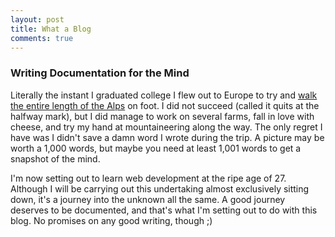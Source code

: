 ```yaml
---
layout: post
title: What a Blog
comments: true
---
```


### Writing Documentation for the Mind

Literally the instant I graduated college I flew out to Europe to try and [walk the entire length of the Alps](http://via-alpina.org/) on foot. I did not succeed (called it quits at the halfway mark), but I did manage to work on several farms, fall in love with cheese, and try my hand at mountaineering along the way. The only regret I have was I didn't save a damn word I wrote during the trip. A picture may be worth a 1,000 words, but maybe you need at least 1,001 words to get a snapshot of the mind.

I'm now setting out to learn web development at the ripe age of 27. Although I will be carrying out this undertaking almost exclusively sitting down, it's a journey into the unknown all the same. A good journey deserves to be documented, and that's what I'm setting out to do with this blog. No promises on any good writing, though ;)